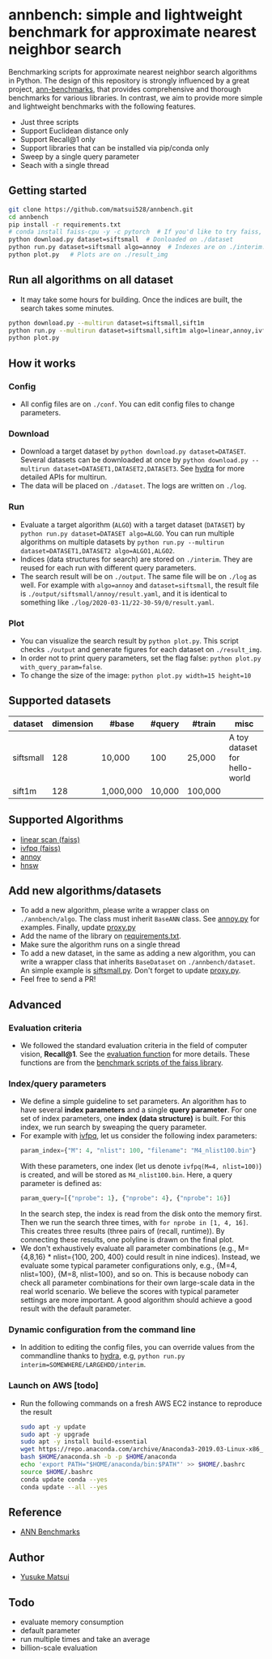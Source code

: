 # annbench: simple and lightweight benchmark for approximate nearest neighbor search

Benchmarking scripts for approximate nearest neighbor search algorithms in Python. The design of this repository is strongly influenced by a great project, [ann-benchmarks](https://github.com/erikbern/ann-benchmarks), that provides comprehensive and thorough benchmarks for various libraries. In contrast, we aim to provide more simple and lightweight benchmarks with the following features.

- Just three scripts
- Support Euclidean distance only
- Support Recall@1 only
- Support libraries that can be installed via pip/conda only
- Sweep by a single query parameter
- Seach with a single thread


## Getting started
```bash
git clone https://github.com/matsui528/annbench.git
cd annbench
pip install -r requirements.txt
# conda install faiss-cpu -y -c pytorch  # If you'd like to try faiss, run this on anaconda
python download.py dataset=siftsmall  # Donloaded on ./dataset
python run.py dataset=siftsmall algo=annoy  # Indexes are on ./interim. Results are on ./output
python plot.py   # Plots are on ./result_img
```

## Run all algorithms on all dataset
- It may take some hours for building. Once the indices are built, the search takes some minutes.
```bash
python download.py --multirun dataset=siftsmall,sift1m
python run.py --multirun dataset=siftsmall,sift1m algo=linear,annoy,ivfpq,hnsw
python plot.py
```

## How it works

### Config
- All config files are on `./conf`. You can edit config files to change parameters.

### Download
- Download a target dataset by `python download.py dataset=DATASET`. 
Several datasets can be downloaded at once by `python download.py --multirun dataset=DATASET1,DATASET2,DATASET3`. See [hydra](https://hydra.cc/) for more detailed APIs for multirun.
- The data will be placed on `./dataset`. The logs are written on `./log`.

### Run
- Evaluate a target algorithm (`ALGO`) with a target dataset (`DATASET`) by `python run.py dataset=DATASET algo=ALGO`. You can run multiple algorithms on multiple datasets by `python run.py --multirun dataset=DATASET1,DATASET2 algo=ALGO1,ALGO2`.
- Indices (data structures for search) are stored on `./interim`. They are reused for each run with different query parameters.
- The search result will be on `./output`. The same file will be on `./log` as well. For example with `algo=annoy` and `dataset=siftsmall`, the result file is `./output/siftsmall/annoy/result.yaml`, and it is identical to something like `./log/2020-03-11/22-30-59/0/result.yaml`.

### Plot
- You can visualize the search result by `python plot.py`. This script checks `./output` and generate figures for each dataset on `./result_img`.
- In order not to print query parameters, set the flag false: `python plot.py with_query_param=false`.
- To change the size of the image: `python plot.py width=15 height=10`





## Supported datasets
| dataset | dimension | #base | #query | #train | misc
| --- | --- | --- | --- | --- | --- |
| siftsmall | 128 |    10,000 |    100 |  25,000 | A toy dataset for hello-world|
| sift1m    | 128 | 1,000,000 | 10,000 | 100,000 | |

## Supported Algorithms
- [linear scan (faiss)](https://github.com/facebookresearch/faiss)
- [ivfpq (faiss)](https://github.com/facebookresearch/faiss)
- [annoy](https://github.com/spotify/annoy)
- [hnsw](https://github.com/nmslib/hnswlib)



## Add new algorithms/datasets
- To add a new algorithm, please write a wrapper class on `./annbench/algo`. 
The class must inherit `BaseANN` class. See [annoy.py](annbench/algo/annoy.py) for examples. Finally, update [proxy.py](annbench/algo/proxy.py)
- Add the name of the library on [requirements.txt](requirements.txt).
- Make sure the algorithm runs on a single thread
- To add a new dataset, in the same as adding a new algorithm, 
you can write a wrapper class that inherits `BaseDataset` on `./annbench/dataset`.
An simple example is  [siftsmall.py](annbench/dataset/siftsmall.py).
Don't forget to update [proxy.py](annbench/algo/dataset.py).
- Feel free to send a PR!


## Advanced


### Evaluation criteria
- We followed the standard evaluation criteria in the field of computer vision, **Recall@1**. See the [evaluation function](annbench/util.py) for more details. These functions are from the [benchmark scripts of the faiss library](https://github.com/facebookresearch/faiss/tree/master/benchs).



### Index/query parameters
- We define a simple guideline to set parameters. An algorithm has to have several **index parameters** and a single **query parameter**. For one set of index parameters, one **index (data structure)** is built. For this index, we run search by sweaping the query parameter.
- For example with [ivfpq](conf/algo/ivfpq.yaml), let us consider the following index parameters:
  ```python
  param_index={"M": 4, "nlist": 100, "filename": "M4_nlist100.bin"}
  ```
  With these parameters, one index (let us denote `ivfpq(M=4, nlist=100)`) is created, and will be stored as `M4_nlist100.bin`. 
  Here, a query parameter is defined as:
  ```python
  param_query=[{"nprobe": 1}, {"nprobe": 4}, {"nprobe": 16}]
  ```
  In the search step, the index is read from the disk onto the memory first. Then we run the search three times, with `for nprobe in [1, 4, 16]`. This creates three results (three pairs of (recall, runtime)). By connecting these results, one polyline is drawn on the final plot.
- We don't exhaustively evaluate all parameter combinations (e.g., M={4,8,16} * nlist={100, 200, 400} could result in nine indices). Instead, we evaluate some typical parameter configurations only, e.g., {M=4, nlist=100}, {M=8, nlist=100}, and so on. This is because nobody can check all parameter combinations for their own large-scale data in the real world scenario. We believe the scores with typical parameter settings are more important. A good algorithm should achieve a good result with the default parameter.

### Dynamic configuration from the command line
- In addition to editing the config files, you can override values from the commandline thanks to [hydra](https://hydra.cc/), e.g, `python run.py interim=SOMEWHERE/LARGEHDD/interim`.


### Launch on AWS [todo]
- Run the following commands on a fresh AWS EC2 instance to reproduce the result
  ```bash
  sudo apt -y update
  sudo apt -y upgrade
  sudo apt -y install build-essential
  wget https://repo.anaconda.com/archive/Anaconda3-2019.03-Linux-x86_64.sh -O $HOME/anaconda.sh
  bash $HOME/anaconda.sh -b -p $HOME/anaconda
  echo 'export PATH="$HOME/anaconda/bin:$PATH"' >> $HOME/.bashrc
  source $HOME/.bashrc
  conda update conda --yes
  conda update --all --yes
  ```




## Reference
- [ANN Benchmarks](https://github.com/erikbern/ann-benchmarks/)

## Author 
- [Yusuke Matsui](http://yusukematsui.me)


## Todo
- evaluate memory consumption
- default parameter
- run multiple times and take an average
- billion-scale evaluation